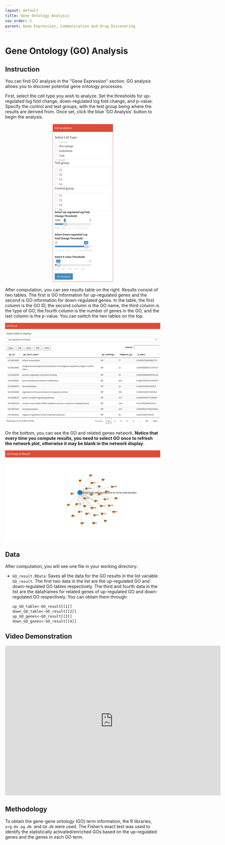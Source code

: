 ```yaml
---
layout: default
title: Gene Ontology Analysis
nav_order: 3
parent: Gene Expression, Communication and Drug Discovering
---
```


# Gene Ontology (GO) Analysis

## Instruction

You can find GO analysis in the "Gene Expression" section. GO analysis allows you to discover potential gene ontology processes.

First, select the cell type you wish to analyze. Set the thresholds for up-regulated log fold change, down-regulated log fold change, and p-value. Specify the control and test groups, with the test group being where the results are derived from. Once set, click the blue 'GO Analysis' button to begin the analysis.

<p align="center"><img src="pic/GOAnalysis.png" alt="GOAnalysis" style="zoom:50%;" /></p>

After computation, you can see results table on the right. Results consist of two tables. The first is GO information for up-regulated genes and the second is GO information for down-regulated genes. In the table, the first column is the GO ID, the second column is the GO name, the third column is the type of GO, the fourth column is the number of genes in the GO, and the last column is the p-value. You can switch the two tables on the top.

<p align="center"><img src="pic/GOTable.png" alt="GOTable" style="zoom:80%;" /></p>

On the bottom, you can see the GO and related genes network. **Notice that every time you compute results, you need to select GO once to refresh the network plot, otherwise it may be blank in the network display**.

<p align="center"><img src="pic/GONetwork.png" alt="GONetwork" style="zoom:80%;" /></p>

## Data

After computation, you will see one file in your working directory:

* `GO_result.RData`: Saves all the data for the GO results in the list variable `GO_result`. The first two data in the list are the up-regulated GO and down-regulated GO tables respectively. The third and fourth data in the list are the dataframes for related genes of up-regulated GO and down-regulated GO respectively. You can obtain them through:

  ```
  up_GO_table<-GO_result[[1]]
  down_GO_table<-GO_result[[2]]
  up_GO_genes<-GO_result[[3]]
  down_GO_genes<-GO_result[[4]]
  ```

## Video Demonstration

<iframe width="700" height="485" src="https://www.youtube.com/embed/hRulpgtLhHU" frameborder="0" allow="accelerometer; autoplay; clipboard-write; encrypted-media; gyroscope; picture-in-picture" allowfullscreen></iframe>

## Methodology

To obtain the gene-gene ontology (GO) term information, the R libraries, `org.Hs.eg.db `and `GO.db` were used. The Fisher’s exact test was used to identify the statistically activated/enriched GOs based on the up-regulated genes and the genes in each GO term. 

